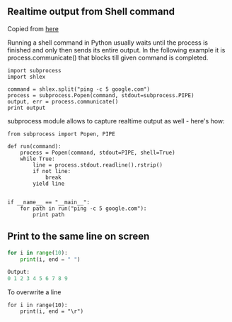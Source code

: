 ## Realtime output from Shell command

Copied from [here](https://zaiste.net/realtime_output_from_shell_command_in_python/)

Running a shell command in Python usually waits until the process is finished and only then sends its entire output. In the following example it is process.communicate() that blocks till given command is completed.
```
import subprocess
import shlex

command = shlex.split("ping -c 5 google.com")
process = subprocess.Popen(command, stdout=subprocess.PIPE)
output, err = process.communicate()
print output
```
subprocess module allows to capture realtime output as well - here's how:

```
from subprocess import Popen, PIPE

def run(command):
    process = Popen(command, stdout=PIPE, shell=True)
    while True:
        line = process.stdout.readline().rstrip()
        if not line:
            break
        yield line


if __name__ == "__main__":
    for path in run("ping -c 5 google.com"):
        print path
```


## Print to the same line on screen

```python
for i in range(10):
    print(i, end = " ")

Output:
0 1 2 3 4 5 6 7 8 9
```

To overwrite a line
```
for i in range(10):
    print(i, end = "\r")
```

